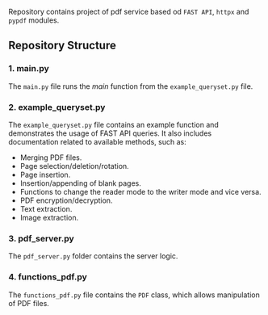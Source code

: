 Repository contains project of pdf service based od `FAST API`, `httpx` and `pypdf` modules.

Repository Structure
--------------------

### 1\. main.py

The `main.py` file runs the *main* function from the `example_queryset.py` file.

### 2\. example\_queryset.py

The `example_queryset.py` file contains an example function and demonstrates the usage of FAST API queries. It also includes documentation related to available methods, such as:

*   Merging PDF files.
*   Page selection/deletion/rotation.
*   Page insertion.
*   Insertion/appending of blank pages.
*   Functions to change the reader mode to the writer mode and vice versa.
*   PDF encryption/decryption.
*   Text extraction.
*   Image extraction.

### 3\. pdf\_server.py

The `pdf_server.py` folder contains the server logic.

### 4\. functions\_pdf.py

The `functions_pdf.py` file contains the `PDF` class, which allows manipulation of PDF files.
